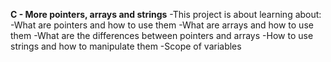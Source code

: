 **C - More pointers, arrays and strings**
-This project is about learning about:
-What are pointers and how to use them
-What are arrays and how to use them
-What are the differences between pointers and arrays
-How to use strings and how to manipulate them
-Scope of variables
